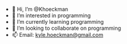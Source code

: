 - 👋 Hi, I’m @Khoeckman
- 👀 I’m interested in programming
- 🌱 I’m currently learning programming
- 💞️ I’m looking to collaborate on programming
- 📫 Email: kyle.hoeckman@gmail.com

